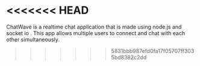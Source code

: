 <<<<<<< HEAD
=======
ChatWave is a realtime chat application that is made using node.js and socket io . This app allows multiple users to connect and chat with each other simultaneously.
>>>>>>> 5831bbb987efd0fa17f05707ff3035bd8382c2dd
